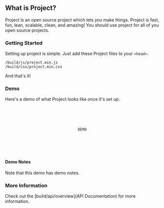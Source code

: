 ## What is Project?

Project is an open source project which lets you make things. Project is fast, fun, lean, scalable, clean, and amazing! You should use project for all of you open source projects.

### Getting Started

Setting up project is simple. Just add these Project files to your `<head>`.

    /build/js/project.min.js
    /build/css/project.min.css

And that's it!

### Demo

Here's a demo of what Project looks like once it's set up.

<pre><code><br/><br/><br/><br/><br/><center>DEMO</center><br/><br/><br/><br/><br/></code></pre>

<div class="hs-doc-callout hs-doc-callout-info">
<h4>Demo Notes</h4>
<p>Note that this demo has demo notes.</p>
</div>

### More Information

Check out the [build/api/overview](API Documentation) for more information.